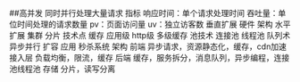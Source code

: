 ##高并发
	同时并行处理大量请求
	指标
		响应时间：单个请求处理时间
		吞吐量：单位时间处理的请求数量
		pv：页面访问量
		uv：独立访客数
	垂直扩展
		硬件
		架构
	水平扩展
		集群
		分片
	技术点
		缓存
			应用级
			http级
			多级缓存
		池技术
			连接池
			线程池
		队列术
		异步并行
		扩容
	应用
		秒杀系统
	架构
		前端
			异步请求，资源静态化，缓存，cdn加速
		接入层
			负载均衡，限流，缓存
		后端
			缓存，服务拆分，消息队列，异步编程，连接池线程池
		存储
			分片，读写分离